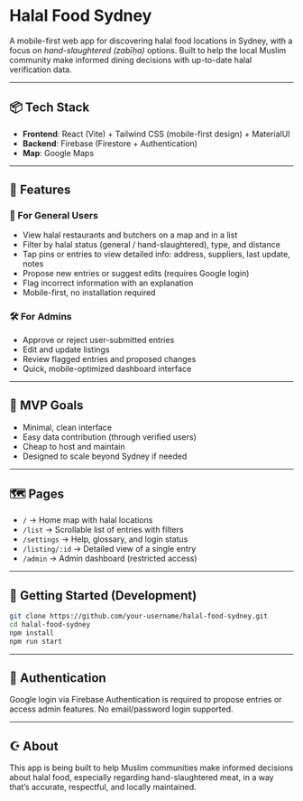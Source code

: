 # Halal Food Sydney

A mobile-first web app for discovering halal food locations in Sydney, with a focus on *hand-slaughtered (zabīḥa)* options. Built to help the local Muslim community make informed dining decisions with up-to-date halal verification data.

---

## 📦 Tech Stack

- **Frontend**: React (Vite) + Tailwind CSS (mobile-first design) + MaterialUI
- **Backend**: Firebase (Firestore + Authentication)
- **Map**: Google Maps

---

## 🌟 Features

### 🧍 For General Users
- View halal restaurants and butchers on a map and in a list
- Filter by halal status (general / hand-slaughtered), type, and distance
- Tap pins or entries to view detailed info: address, suppliers, last update, notes
- Propose new entries or suggest edits (requires Google login)
- Flag incorrect information with an explanation
- Mobile-first, no installation required

### 🛠️ For Admins
- Approve or reject user-submitted entries
- Edit and update listings
- Review flagged entries and proposed changes
- Quick, mobile-optimized dashboard interface

---

## 🚧 MVP Goals

- Minimal, clean interface
- Easy data contribution (through verified users)
- Cheap to host and maintain
- Designed to scale beyond Sydney if needed

---

## 🗺️ Pages

- `/` → Home map with halal locations
- `/list` → Scrollable list of entries with filters
- `/settings` → Help, glossary, and login status
- `/listing/:id` → Detailed view of a single entry
- `/admin` → Admin dashboard (restricted access)

---

## 🚀 Getting Started (Development)

```bash
git clone https://github.com/your-username/halal-food-sydney.git
cd halal-food-sydney
npm install
npm run start
```

---

## 🔐 Authentication

Google login via Firebase Authentication is required to propose entries or access admin features. No email/password login supported.

---

## ☪️ About

This app is being built to help Muslim communities make informed decisions about halal food, especially regarding hand-slaughtered meat, in a way that’s accurate, respectful, and locally maintained.